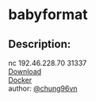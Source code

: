
# babyformat
## Description:
nc 192.46.228.70 31337</br>
[Download](https://drive.google.com/file/d/10mmOnKhf45kAl3cB776g9Xxx-c_J88BB/view?usp=sharing)</br>
[Docker](https://drive.google.com/file/d/1z_VYlZt4fMZgtfg5f4VXKmHQBJpP6nyK/view?usp=sharing)</br>
author: [@chung96vn](https://twitter.com/chung96vn)

